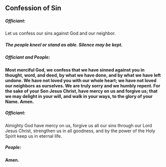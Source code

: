 ## Confession of Sin
##### Officiant:
Let us confess our sins against God and our neighbor.

##### The people kneel or stand as able. Silence may be kept.
##### Officiant and **People:**
**Most merciful God,
we confess that we have sinned against you
in thought, word, and deed,
by what we have done,
and by what we have left undone.
We have not loved you with our whole heart;
we have not loved our neighbors as ourselves.
We are truly sorry and we humbly repent.
For the sake of your Son Jesus Christ,
have mercy on us and forgive us;
that we may delight in your will,
and walk in your ways,
to the glory of your Name. Amen.**

##### Officiant:
Almighty God have mercy on us, forgive us all our sins through our Lord Jesus Christ, strengthen us in all goodness, and by the power of the Holy Spirit keep us in eternal life.

##### **People:**
**Amen.**
